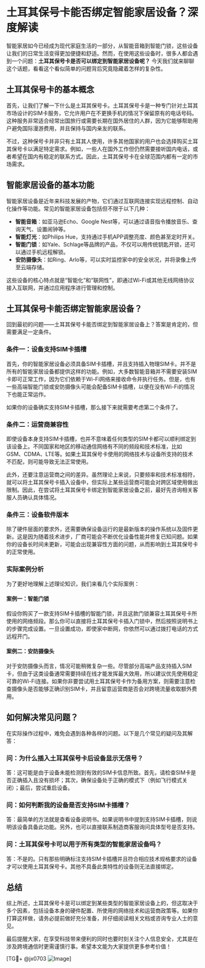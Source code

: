 # 土耳其保号卡能否绑定智能家居设备？深度解读

智能家居如今已经成为现代家庭生活的一部分，从智能音箱到智能门锁，这些设备让我们的日常生活变得更加便捷和舒适。然而，在使用这些设备时，很多人都会遇到一个问题：**土耳其保号卡是否可以绑定到智能家居设备呢？** 今天我们就来聊聊这个话题，看看这个看似简单的问题背后究竟隐藏着怎样的复杂性。

## 土耳其保号卡的基本概念

首先，让我们了解一下什么是土耳其保号卡。土耳其保号卡是一种专门针对土耳其市场设计的SIM卡服务，它允许用户在不更换手机的情况下保留原有的电话号码。这种服务非常适合经常出国旅行或需要长期在国外居住的人群，因为它能够帮助用户避免国际漫游费用，并且保持与国内亲友的联系。

不过，这种保号卡并非只有土耳其人使用，许多其他国家的用户也会选择购买土耳其保号卡以满足特定需求。例如，一些人在国外工作但仍然需要接听国内电话，或者希望在国内有稳定的联系方式。因此，土耳其保号卡在全球范围内都有一定的市场需求。

## 智能家居设备的基本功能

智能家居设备是近年来科技发展的产物，它们通过互联网连接实现远程控制、自动化操作等功能。常见的智能家居设备包括但不限于以下几种：

- **智能音箱**：如亚马逊Echo、Google Nest等，可以通过语音指令播放音乐、查询天气、设置闹钟等。
- **智能灯光**：如Philips Hue，支持通过手机APP调整亮度、颜色甚至定时开关。
- **智能门锁**：如Yale、Schlage等品牌的产品，不仅可以用传统钥匙开锁，还可以通过手机远程解锁。
- **安防摄像头**：如Ring、Arlo等，可以实时监控家中的安全状况，并将录像上传至云端存储。

这些设备的核心特点就是“智能化”和“联网性”，即通过Wi-Fi或其他无线网络协议接入互联网，并通过应用程序进行管理和控制。

## 土耳其保号卡能否绑定智能家居设备？

回到最初的问题——土耳其保号卡能否绑定到智能家居设备上？答案是肯定的，但需要满足一定条件。

### 条件一：设备支持SIM卡插槽

首先，你的智能家居设备必须具备SIM卡插槽，并且支持插入物理SIM卡。并不是所有的智能家居设备都提供这样的功能。例如，大多数智能音箱并不需要安装SIM卡即可正常工作，因为它们依赖于Wi-Fi网络来接收命令并执行任务。但是，也有一些高端智能门锁或安防摄像头可能会配备SIM卡插槽，以便在没有Wi-Fi的情况下也能正常运作。

如果你的设备确实支持SIM卡插槽，那么接下来就需要考虑第二个条件了。

### 条件二：运营商兼容性

即使设备本身支持SIM卡插槽，也并不意味着任何类型的SIM卡都可以顺利绑定到该设备上。不同国家和地区的移动通信网络有不同的频段和技术标准，比如GSM、CDMA、LTE等。如果土耳其保号卡使用的网络技术与设备所支持的技术不匹配，则可能导致无法正常使用。

此外，还要注意运营商之间的差异。虽然理论上来说，只要频率和技术标准相符，就可以将土耳其保号卡插入设备中，但实际上某些运营商可能会对跨区域使用做出限制。因此，在尝试将土耳其保号卡绑定到智能家居设备之前，最好先咨询相关客服人员确认具体情况。

### 条件三：设备软件版本

除了硬件层面的要求外，还需要确保设备运行的是最新版本的操作系统以及固件更新。这是因为随着技术进步，厂商可能会不断优化设备性能并修复已知问题。如果你的设备长时间未更新，可能会出现兼容性方面的问题，从而影响到土耳其保号卡的正常使用。

### 实际案例分析

为了更好地理解上述理论知识，我们来看几个实际案例：

#### 案例一：智能门锁

假设你购买了一款支持SIM卡插槽的智能门锁，并且这款门锁兼容土耳其保号卡所使用的网络频段。那么你可以直接将土耳其保号卡插入门锁中，然后按照说明书上的步骤完成设置。一旦设置成功，即使家中断网，你依然可以通过拨打电话的方式远程开门。

#### 案例二：安防摄像头

对于安防摄像头而言，情况可能稍微复杂一些。尽管部分高端产品支持插入SIM卡，但由于这类设备通常需要持续在线才能发挥最大效用，所以建议优先使用稳定可靠的Wi-Fi连接。如果你非要尝试用土耳其保号卡作为备用方案，则需要注意检查摄像头是否能够正确识别SIM卡，并且留意运营商是否会对跨境流量收取额外费用。

## 如何解决常见问题？

在实际操作过程中，难免会遇到各种各样的问题。以下是几个常见的疑问及其解答：

### 问：为什么插入土耳其保号卡后设备显示无信号？

答：这可能是由于设备未能检测到有效的SIM卡信息所致。首先，请检查SIM卡是否正确插入且没有损坏；其次，确保设备处于正确的模式下（例如飞行模式关闭）；最后，尝试重启设备。

### 问：如何判断我的设备是否支持SIM卡插槽？

答：最简单的方法就是查看设备说明书。如果说明书中提到支持SIM卡插槽，则说明该设备具备此功能。另外，也可以直接联系制造商客服询问具体型号是否支持。

### 问：土耳其保号卡可以用于所有类型的智能家居设备吗？

答：不是的。只有那些明确标注支持SIM卡插槽并且符合相应技术规格要求的设备才可以使用土耳其保号卡。其他不具备此类特性的设备则无法直接绑定。

## 总结

综上所述，土耳其保号卡是可以绑定到某些类型的智能家居设备上的，但这取决于多个因素，包括设备本身的硬件配置、所使用的网络技术和运营商政策等。如果你打算这样做，请务必提前做好充分准备，并仔细阅读相关文档或咨询专业人士的意见。

最后提醒大家，在享受科技带来便利的同时也要时刻关注个人信息安全，尤其是在涉及跨境通信时更需谨慎行事。希望本文能为大家提供更多参考价值！

[TG💪+ @jx0703 ![Image](https://github.com/user-attachments/assets/dbca1d08-cadb-493c-b0ec-ad6f7a83f270)]